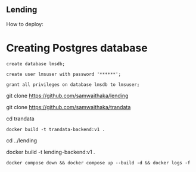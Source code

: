 ## Lending

How to deploy:

# Creating Postgres database
`create database lmsdb;`

`create user lmsuser with password '******';`

`grant all privileges on database lmsdb to lmsuser;`

git clone https://github.com/samwaithaka/lending

git clone https://github.com/samwaithaka/trandata

cd trandata

`docker build -t trandata-backend:v1 .`

cd ../lending

docker build -t lending-backend:v1 .

`docker compose down && docker compose up --build -d && docker logs -f`

